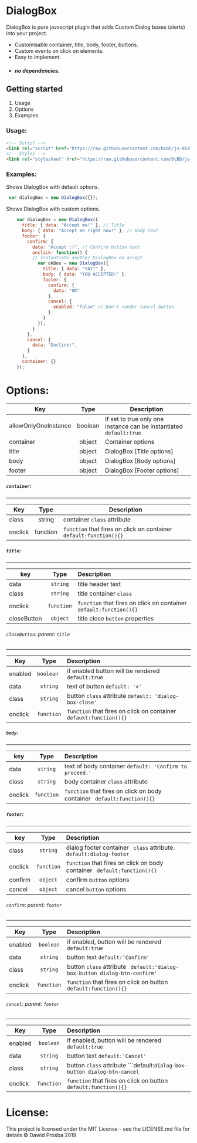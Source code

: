 # DialogBox

DialogBox is pure javascript plugin that adds Custom Dialog boxes (alerts) into your project.
  - Customisable container, title, body, footer, buttons.
  - Custom events on click on elements.
  - Easy to implement.
  - ##### no dependencies.
## Getting started
1. Usage
2. Options
3. Examples

### Usage:
```HTML
<!-- Script -->
<link rel="script" href="https://raw.githubusercontent.com/DcBD/js-dialog-box/master/dialogbox.js"/>
<!-- Styles -->
<link rel="stylesheet" href="https://raw.githubusercontent.com/DcBD/js-dialog-box/master/style.css"/>
```

### Examples:
Shows DialogBox with default options.
```javascript
 var dialogBox = new DialogBox({});
```
Shows DialogBox with custom options.
```javascript
    var dialogBox = new DialogBox({
      title: { data: "Accept me!" }, // Title
      body: { data: "Accept me right now!" }, // Body text
      footer: {
        confirm: {
          data: "Accept :)", // Confirm button text
          onclick: function() {
          // Instantiate another DialogBox on accept
            var okBox = new DialogBox({
              title: { data: "YAY!" },
              body: { data: "YOU ACCEPTED!" },
              footer: {
                confirm: {
                  data: "OK"
                },
                cancel: {
                  enabled: "false" // Don't render cancel button
                }
              }
            });
          }
        },
        cancel: {
          data: "Decline!",
        }
      },
      container: {}
    });

```

# Options:
| Key        | Type           | Description  |
| ------------- |:-------------:| -----|
| allowOnlyOneInstance     | boolean | If set to true only one instance can be instantiated ``` default:true ``` |
| container|object|Container options|
| title | object|DialogBox [Title options]|
|body | object | DialogBox [Body options]|
|footer|object|DialogBox [Footer options]|

##### ```container```:
---
| Key        | Type           | Description  |
| ------------- |:-------------:| -----|
|class|string|container ```class``` attribute|
|onclick|function|```function``` that fires on click on container ```default:function(){}```|

##### ```title```:
---
| key        | Type           | Description  |
| ------------- |:-------------:|:-----|
|data|```string```|title header text|
|class|```string```|title container ```class```|
|onclick|```function```|```function``` that fires on click on container ```default:function(){}```|
|closeButton|```object```|title close ```button``` properties|

###### ```closeButton```: parent: ```title```
---
| Key        | Type           | Description  |
| ------------- |:-------------:|:-----|
|enabled|```boolean ```| if enabled button will be rendered ```default:true```|
|data|```string```| text of button ```default: '×' ```|
|class|```string```|button ```class``` attribute ```default: 'dialog-box-close'```|
|onclick|```function```|```function``` that fires on click on container ``` defaukt:function(){}```|
##### ```body```:
---
| key        | Type           | Description  |
| ------------- |:-------------:|:-----|
|data|```string```|text of body container ```default: 'Confirm to proceed.'```|
|class|```string```|body container ```class``` attribute|
|onclick|```function```|```function``` that fires on click on body container ``` default:function(){}```|

##### ```footer```:
---
| key        | Type           | Description  |
| ------------- |:-------------:|:-----|
|class|```string```|dialog footer container ``` class``` attribute. ```default:dialog-footer```|
|onclick|```function```|```function``` that fires on click on body container ``` default:function(){}```|
|confirm|```object```|confirm ```button``` options|
|cancel|```object```|cancel ```button``` options|
###### ```confirm```: parent: ```footer```
---
| Key        | Type           | Description  |
| ------------- |:-------------:|:-----|
|enabled|```boolean```|if enabled, button will be rendered ```default:true```|
|data|```string```|button text ```default:'Confirm'```|
|class|```string```|button ```class``` attribute ``` default:'dialog-box-button dialog-btn-confirm'```|
|onclick|```function```|```function``` that fires on click on button ``` default:function(){}```|

###### ```cancel```: parent: ```footer```
---
| Key        | Type           | Description  |
| ------------- |:-------------:|:-----|
|enabled|```boolean```|if enabled, button will be rendered ```default:true```|
|data|```string```|button text ```default:'Cancel'```|
|class|```string```|button ```class``` attribute ```default:`dialog-box-button dialog-btn-cancel`|
|onclick|```function```|```function``` that fires on click on button ``` default:function(){}```|















    
    

# License:
This project is licensed under the MIT License - see the LICENSE.md file for details
© Dawid Prośba 2019
